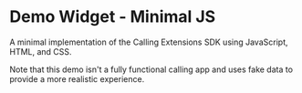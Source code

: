 # Demo Widget - Minimal JS

A minimal implementation of the Calling Extensions SDK using JavaScript, HTML, and CSS.

Note that this demo isn't a fully functional calling app and uses fake data to provide a more realistic experience.
